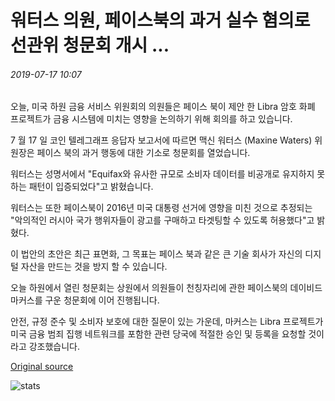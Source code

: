# 워터스 의원, 페이스북의 과거 실수 혐의로 선관위 청문회 개시 ...

###### 2019-07-17 10:07

오늘, 미국 하원 금융 서비스 위원회의 의원들은 페이스 북이 제안 한 Libra 암호 화폐 프로젝트가 금융 시스템에 미치는 영향을 논의하기 위해 회의를 하고 있습니다.

7 월 17 일 코인 텔레그래프 응답자 보고서에 따르면 맥신 워터스 (Maxine Waters) 위원장은 페이스 북의 과거 행동에 대한 기소로 청문회를 열었습니다.

워터스는 성명서에서 "Equifax와 유사한 규모로 소비자 데이터를 비공개로 유지하지 못하는 패턴이 입증되었다"고 밝혔습니다.

워터스는 또한 페이스북이 2016년 미국 대통령 선거에 영향을 미친 것으로 추정되는 "악의적인 러시아 국가 행위자들이 광고를 구매하고 타겟팅할 수 있도록 허용했다"고 밝혔다.

이 법안의 초안은 최근 표면화, 그 목표는 페이스 북과 같은 큰 기술 회사가 자신의 디지털 자산을 만드는 것을 방지 할 수 있습니다.

오늘 하원에서 열린 청문회는 상원에서 의원들이 천칭자리에 관한 페이스북의 데이비드 마커스를 구운 청문회에 이어 진행됩니다.

안전, 규정 준수 및 소비자 보호에 대한 질문이 있는 가운데, 마커스는 Libra 프로젝트가 미국 금융 범죄 집행 네트워크를 포함한 관련 당국에 적절한 승인 및 등록을 요청할 것이라고 강조했습니다.

[Original source](https://cointelegraph.com/news/rep-waters-opens-libra-hearing-with-indictment-of-facebooks-past-mistakes)

![stats](https://c.statcounter.com/11760860/0/a89fa40b/1/ "stats")